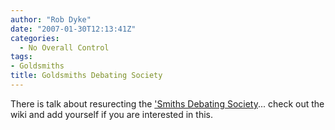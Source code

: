 ```yaml
---
author: "Rob Dyke"
date: "2007-01-30T12:13:41Z"
categories:
  - No Overall Control
tags:
- Goldsmiths
title: Goldsmiths Debating Society
---
```

There is talk about resurecting the ['Smiths Debating Society](http://homepages.gold.ac.uk/debatingsociety/)... check out the wiki and add yourself if you are interested in this.
